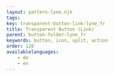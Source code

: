 ```yaml
---
layout: pattern-lyne.njk
tags: 
key: transparent-button-link-lyne_fr
title: Transparent Button (Link)
parent: button-folder-lyne_fr
keywords: button, icon, split, action
order: 120
availablelanguages: 
    - de
    - en
---
```

